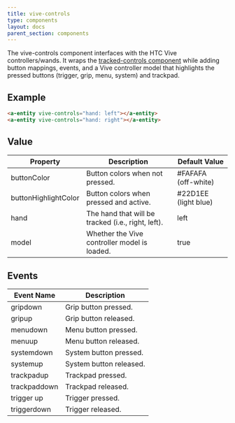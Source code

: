 ```yaml
---
title: vive-controls
type: components
layout: docs
parent_section: components
---
```


[trackedcontrols]: ./tracked-controls.md

The vive-controls component interfaces with the HTC Vive controllers/wands. It
wraps the [tracked-controls component][trackedcontrols] while adding button
mappings, events, and a Vive controller model that highlights the pressed
buttons (trigger, grip, menu, system) and trackpad.

## Example

```html
<a-entity vive-controls="hand: left"></a-entity>
<a-entity vive-controls="hand: right"></a-entity>
```

## Value

| Property             | Description                                        | Default Value        |
|----------------------|----------------------------------------------------|----------------------|
| buttonColor          | Button colors when not pressed.                    | #FAFAFA (off-white)  |
| buttonHighlightColor | Button colors when pressed and active.             | #22D1EE (light blue) |
| hand                 | The hand that will be tracked (i.e., right, left). | left                 |
| model                | Whether the Vive controller model is loaded.       | true                 |

## Events

| Event Name   | Description             |
| ----------   | -----------             |
| gripdown     | Grip button pressed.    |
| gripup       | Grip button released.   |
| menudown     | Menu button pressed.    |
| menuup       | Menu button released.   |
| systemdown   | System button pressed.  |
| systemup     | System button released. |
| trackpadup   | Trackpad pressed.       |
| trackpaddown | Trackpad released.      |
| trigger up   | Trigger pressed.        |
| triggerdown  | Trigger released.       |
